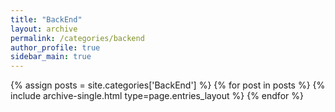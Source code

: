```yaml
---
title: "BackEnd"
layout: archive
permalink: /categories/backend
author_profile: true
sidebar_main: true
---
```


{% assign posts = site.categories['BackEnd'] %}
{% for post in posts %} {% include archive-single.html type=page.entries_layout %} 
{% endfor %}